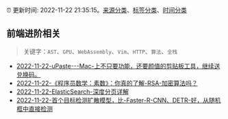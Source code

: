 :alarm_clock: 更新时间: 2022-11-22 21:35:15。[来源分类](../README.md)、[标签分类](../TAGS.md)、[时间分类](../TIMELINE.md)

## 前端进阶相关


> 关键字：`AST`、`GPU`、`WebAssembly`、`Vim`、`HTTP`、`算法`、`全栈`



- [2022-11-22-uPaste---Mac-上不只要功能，还要颜值的剪贴板工具，继续送兑换码。](https://www.v2ex.com/t/897188) 
- [2022-11-22-《程序员数学：素数》：你真的了解-RSA-加密算法吗？](https://toutiao.io/k/e6wsl14) 
- [2022-11-22-ElasticSearch-深度分页详解](https://toutiao.io/k/u7obl5s) 
- [2022-11-22-首个目标检测扩散模型，比-Faster-R-CNN、DETR-好，从随机框中直接检测](https://toutiao.io/k/pjjikzh) 